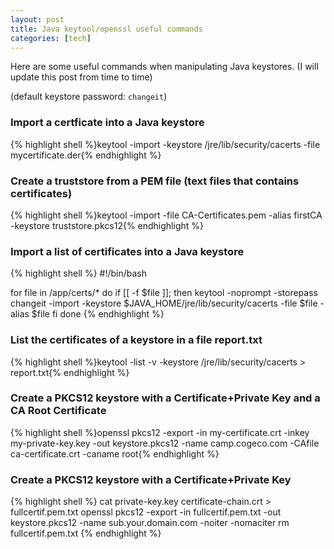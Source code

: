 ```yaml
---
layout: post
title: Java keytool/openssl useful commands
categories: [tech]
---
```

Here are some useful commands when manipulating Java keystores. (I will update this post from time to time)

<!--more-->

(default keystore password: `changeit`)

<h3>Import a certficate into a Java keystore</h3>

{% highlight shell %}keytool -import -keystore /jre/lib/security/cacerts -file mycertificate.der{% endhighlight %}

<h3>Create a truststore from a PEM file (text files that contains certificates)</h3>

{% highlight shell %}keytool -import -file CA-Certificates.pem -alias firstCA -keystore truststore.pkcs12{% endhighlight %}

<h3>Import a list of certificates into a Java keystore</h3>

{% highlight shell %}
#!/bin/bash

for file in /app/certs/* 
do
    if [[ -f $file ]]; then
        keytool -noprompt -storepass changeit -import -keystore $JAVA_HOME/jre/lib/security/cacerts -file $file -alias $file
    fi
done
{% endhighlight %}

<h3>List the certificates of a keystore in a file report.txt</h3>

{% highlight shell %}keytool -list -v -keystore /jre/lib/security/cacerts > report.txt{% endhighlight %}

<h3>Create a PKCS12 keystore with a Certificate+Private Key and a CA Root Certificate</h3>

{% highlight shell %}openssl pkcs12 -export -in my-certificate.crt -inkey my-private-key.key -out keystore.pkcs12 -name camp.cogeco.com -CAfile ca-certificate.crt -caname root{% endhighlight %}

<h3>Create a PKCS12 keystore with a Certificate+Private Key</h3>

{% highlight shell %}
cat private-key.key certificate-chain.crt > fullcertif.pem.txt
openssl pkcs12 -export -in fullcertif.pem.txt -out keystore.pkcs12 -name sub.your.domain.com -noiter -nomaciter
rm fullcertif.pem.txt
{% endhighlight %}

